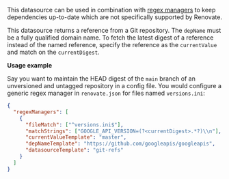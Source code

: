 This datasource can be used in combination with [regex managers](https://docs.renovatebot.com/modules/manager/regex/) to keep dependencies up-to-date which are not specifically supported by Renovate.

This datasource returns a reference from a Git repository.
The `depName` must be a fully qualified domain name.
To fetch the latest digest of a reference instead of the named reference, specify the reference as the `currentValue` and match on the `currentDigest`.

**Usage example**

Say you want to maintain the HEAD digest of the `main` branch of an unversioned and untagged repository in a config file.
You would configure a generic regex manager in `renovate.json` for files named `versions.ini`:

```json
{
  "regexManagers": [
    {
      "fileMatch": ["^versions.ini$"],
      "matchStrings": ["GOOGLE_API_VERSION=(?<currentDigest>.*?)\\n"],
      "currentValueTemplate": "master",
      "depNameTemplate": "https://github.com/googleapis/googleapis",
      "datasourceTemplate": "git-refs"
    }
  ]
}
```
